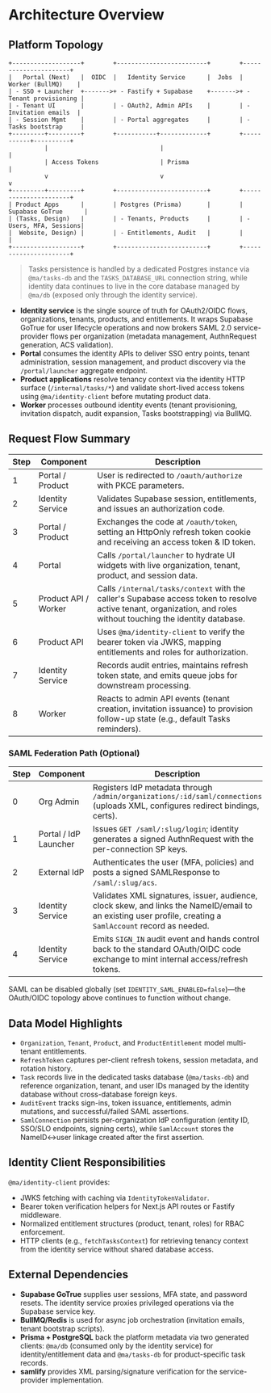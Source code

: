 # Architecture Overview

## Platform Topology

```
+-------------------+        +-------------------------+        +----------------------+
|   Portal (Next)   |  OIDC  |   Identity Service      |  Jobs  |   Worker (BullMQ)    |
| - SSO + Launcher  +------->+ - Fastify + Supabase    +------->+ - Tenant provisioning |
| - Tenant UI       |        | - OAuth2, Admin APIs    |        | - Invitation emails  |
| - Session Mgmt    |        | - Portal aggregates     |        | - Tasks bootstrap     |
+---------+---------+        +-----------+-------------+        +-----------+----------+
          |                               |                                 |
          | Access Tokens                 | Prisma                          |
          v                               v                                 v
+---------+---------+        +-------------------------+        +----------------------+
| Product Apps      |        | Postgres (Prisma)       |        | Supabase GoTrue      |
| (Tasks, Design)   |        | - Tenants, Products     |        | - Users, MFA, Sessions|
|  Website, Design) |        | - Entitlements, Audit   |        |                        |
+-------------------+        +-------------------------+        +----------------------+
```

> Tasks persistence is handled by a dedicated Postgres instance via `@ma/tasks-db` and the `TASKS_DATABASE_URL` connection string, while identity data continues to live in the core database managed by `@ma/db` (exposed only through the identity service).

- **Identity service** is the single source of truth for OAuth2/OIDC flows, organizations, tenants, products, and entitlements. It wraps Supabase GoTrue for user lifecycle operations and now brokers SAML 2.0 service-provider flows per organization (metadata management, AuthnRequest generation, ACS validation).
- **Portal** consumes the identity APIs to deliver SSO entry points, tenant administration, session management, and product discovery via the `/portal/launcher` aggregate endpoint.
- **Product applications** resolve tenancy context via the identity HTTP surface (`/internal/tasks/*`) and validate short-lived access tokens using `@ma/identity-client` before mutating product data.
- **Worker** processes outbound identity events (tenant provisioning, invitation dispatch, audit expansion, Tasks bootstrapping) via BullMQ.

## Request Flow Summary

| Step | Component | Description |
| ---- | --------- | ----------- |
| 1 | Portal / Product | User is redirected to `/oauth/authorize` with PKCE parameters. |
| 2 | Identity Service | Validates Supabase session, entitlements, and issues an authorization code. |
| 3 | Portal / Product | Exchanges the code at `/oauth/token`, setting an HttpOnly refresh token cookie and receiving an access token & ID token. |
| 4 | Portal | Calls `/portal/launcher` to hydrate UI widgets with live organization, tenant, product, and session data. |
| 5 | Product API / Worker | Calls `/internal/tasks/context` with the caller's Supabase access token to resolve active tenant, organization, and roles without touching the identity database. |
| 6 | Product API | Uses `@ma/identity-client` to verify the bearer token via JWKS, mapping entitlements and roles for authorization. |
| 7 | Identity Service | Records audit entries, maintains refresh token state, and emits queue jobs for downstream processing. |
| 8 | Worker | Reacts to admin API events (tenant creation, invitation issuance) to provision follow-up state (e.g., default Tasks reminders). |

### SAML Federation Path (Optional)

| Step | Component | Description |
| ---- | --------- | ----------- |
| 0 | Org Admin | Registers IdP metadata through `/admin/organizations/:id/saml/connections` (uploads XML, configures redirect bindings, certs). |
| 1 | Portal / IdP Launcher | Issues `GET /saml/:slug/login`; identity generates a signed AuthnRequest with the per-connection SP keys. |
| 2 | External IdP | Authenticates the user (MFA, policies) and posts a signed SAMLResponse to `/saml/:slug/acs`. |
| 3 | Identity Service | Validates XML signatures, issuer, audience, clock skew, and links the NameID/email to an existing user profile, creating a `SamlAccount` record as needed. |
| 4 | Identity Service | Emits `SIGN_IN` audit event and hands control back to the standard OAuth/OIDC code exchange to mint internal access/refresh tokens. |

SAML can be disabled globally (set `IDENTITY_SAML_ENABLED=false`)—the OAuth/OIDC topology above continues to function without change.

## Data Model Highlights

- `Organization`, `Tenant`, `Product`, and `ProductEntitlement` model multi-tenant entitlements.
- `RefreshToken` captures per-client refresh tokens, session metadata, and rotation history.
- `Task` records live in the dedicated tasks database (`@ma/tasks-db`) and reference organization, tenant, and user IDs managed by the identity database without cross-database foreign keys.
- `AuditEvent` tracks sign-ins, token issuance, entitlements, admin mutations, and successful/failed SAML assertions.
- `SamlConnection` persists per-organization IdP configuration (entity ID, SSO/SLO endpoints, signing certs), while `SamlAccount` stores the NameID↔user linkage created after the first assertion.

## Identity Client Responsibilities

`@ma/identity-client` provides:

- JWKS fetching with caching via `IdentityTokenValidator`.
- Bearer token verification helpers for Next.js API routes or Fastify middleware.
- Normalized entitlement structures (product, tenant, roles) for RBAC enforcement.
- HTTP clients (e.g., `fetchTasksContext`) for retrieving tenancy context from the identity service without shared database access.

## External Dependencies

- **Supabase GoTrue** supplies user sessions, MFA state, and password resets. The identity service proxies privileged operations via the Supabase service key.
- **BullMQ/Redis** is used for async job orchestration (invitation emails, tenant bootstrap scripts).
- **Prisma + PostgreSQL** back the platform metadata via two generated clients: `@ma/db` (consumed only by the identity service) for identity/entitlement data and `@ma/tasks-db` for product-specific task records.
- **samlify** provides XML parsing/signature verification for the service-provider implementation.
